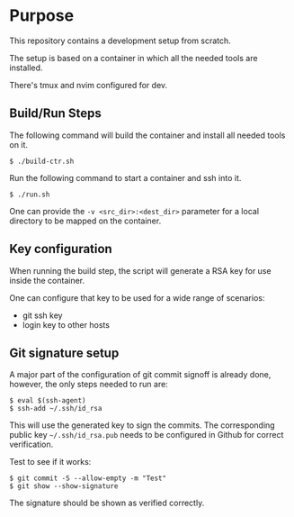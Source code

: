 # Purpose
This repository contains a development setup from scratch.

The setup is based on a container in which all the needed
tools are installed.

There's tmux and nvim configured for dev.

## Build/Run Steps
The following command will build the container and install all needed
tools on it.
```
$ ./build-ctr.sh
```

Run the following command to start a container and ssh into it.
```
$ ./run.sh
```

One can provide the `-v <src_dir>:<dest_dir>` parameter for a local
directory to be mapped on the container.

## Key configuration
When running the build step, the script will generate a RSA key for use
inside the container.

One can configure that key to be used for a wide range of scenarios:
- git ssh key
- login key to other hosts

## Git signature setup
A major part of the configuration of git commit signoff is already done,
however, the only steps needed to run are:
```
$ eval $(ssh-agent)
$ ssh-add ~/.ssh/id_rsa
```

This will use the generated key to sign the commits. The corresponding
public key `~/.ssh/id_rsa.pub` needs to be configured in Github for
correct verification.

Test to see if it works:
```
$ git commit -S --allow-empty -m "Test"
$ git show --show-signature
```

The signature should be shown as verified correctly.
